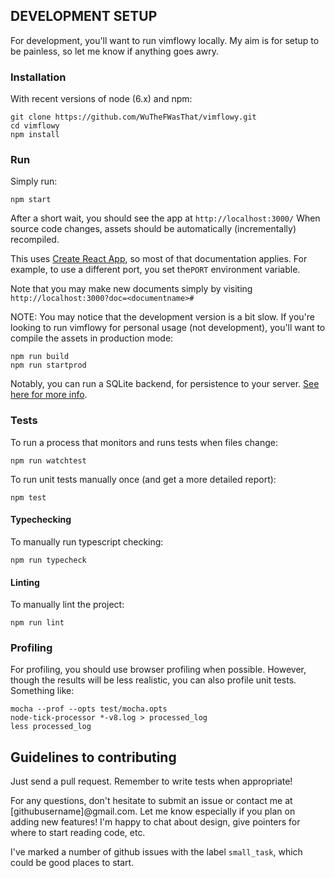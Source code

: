 ## DEVELOPMENT SETUP

For development, you'll want to run vimflowy locally.
My aim is for setup to be painless, so let me know if anything goes awry.

### Installation

With recent versions of node (6.x) and npm:

    git clone https://github.com/WuTheFWasThat/vimflowy.git
    cd vimflowy
    npm install

### Run

Simply run:

    npm start

After a short wait, you should see the app at `http://localhost:3000/`
When source code changes, assets should be automatically (incrementally) recompiled.

This uses [Create React App](https://create-react-app.dev/docs/getting-started), so most of that documentation applies.  For example, to use a different port, you set the`PORT` environment variable.

Note that you may make new documents simply by visiting
`http://localhost:3000?doc=<documentname>#`

NOTE: You may notice that the development version is a bit slow.
If you're looking to run vimflowy for personal usage (not development), you'll want to compile the assets in production mode:

    npm run build
    npm run startprod

Notably, you can run a SQLite backend, for persistence to your server.
[See here for more info](storage/SQLite.md).

### Tests

To run a process that monitors and runs tests when files change:

    npm run watchtest

To run unit tests manually once (and get a more detailed report):

    npm test

#### Typechecking

To manually run typescript checking:

    npm run typecheck

#### Linting

To manually lint the project:

    npm run lint

### Profiling

For profiling, you should use browser profiling when possible.
However, though the results will be less realistic, you can also profile unit tests.  Something like:

    mocha --prof --opts test/mocha.opts
    node-tick-processor *-v8.log > processed_log
    less processed_log

## Guidelines to contributing

Just send a pull request.  Remember to write tests when appropriate!

For any questions, don't hesitate to submit an issue or contact me at [githubusername]@gmail.com.  Let me know especially if you plan on adding new features!  I'm happy to chat about design, give pointers for where to start reading code, etc.

I've marked a number of github issues with the label `small_task`, which could be good places to start.
